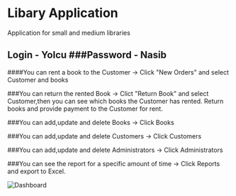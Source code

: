 # Libary Application
Application for small and medium libraries

## Login - Yolcu ###Password - Nasib

####You can rent a book to the Customer -> Click "New Orders" and select Customer and books

###You can return the rented Book -> Clict "Return Book" and select Customer,then you can see which books the Customer has rented. Return books and provide payment to the Customer for rent.

###You can add,update and delete Books -> Click Books

###You can add,update and delete Customers -> Click Customers

###You can add,update and delete Administrators -> Click Administrators

###You can see the report for a specific amount of time -> Click Reports and export to Excel.

![Dashboard](https://user-images.githubusercontent.com/47360845/60768402-b57eae80-a0d4-11e9-89d1-d6abd4079378.JPG)
